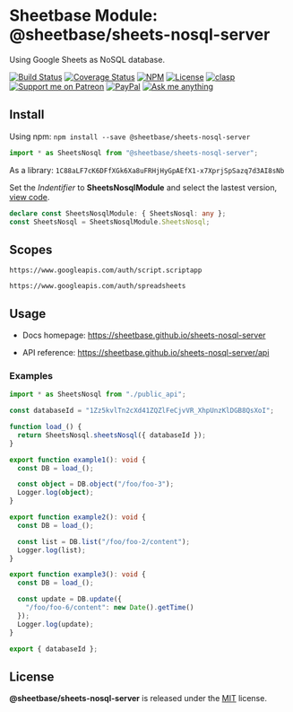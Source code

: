 # Sheetbase Module: @sheetbase/sheets-nosql-server

Using Google Sheets as NoSQL database.

<!-- <block:header> -->

[![Build Status](https://travis-ci.com/sheetbase/sheets-nosql-server.svg?branch=master)](https://travis-ci.com/sheetbase/sheets-nosql-server) [![Coverage Status](https://coveralls.io/repos/github/sheetbase/sheets-nosql-server/badge.svg?branch=master)](https://coveralls.io/github/sheetbase/sheets-nosql-server?branch=master) [![NPM](https://img.shields.io/npm/v/@sheetbase/sheets-nosql-server.svg)](https://www.npmjs.com/package/@sheetbase/sheets-nosql-server) [![License][license_badge]][license_url] [![clasp][clasp_badge]][clasp_url] [![Support me on Patreon][patreon_badge]][patreon_url] [![PayPal][paypal_donate_badge]][paypal_donate_url] [![Ask me anything][ask_me_badge]][ask_me_url]

<!-- </block:header> -->

## Install

Using npm: `npm install --save @sheetbase/sheets-nosql-server`

```ts
import * as SheetsNosql from "@sheetbase/sheets-nosql-server";
```

As a library: `1C88aLF7cK6DFfXGk6Xa8uFRHjHyGpAEfX1-x7XprjSpSazq7d3AI8sNb`

Set the _Indentifier_ to **SheetsNosqlModule** and select the lastest version, [view code](https://script.google.com/d/1C88aLF7cK6DFfXGk6Xa8uFRHjHyGpAEfX1-x7XprjSpSazq7d3AI8sNb/edit?usp=sharing).

```ts
declare const SheetsNosqlModule: { SheetsNosql: any };
const SheetsNosql = SheetsNosqlModule.SheetsNosql;
```

## Scopes

`https://www.googleapis.com/auth/script.scriptapp`

`https://www.googleapis.com/auth/spreadsheets`

## Usage

- Docs homepage: https://sheetbase.github.io/sheets-nosql-server

- API reference: https://sheetbase.github.io/sheets-nosql-server/api

### Examples

```ts
import * as SheetsNosql from "./public_api";

const databaseId = "1Zz5kvlTn2cXd41ZQZlFeCjvVR_XhpUnzKlDGB8QsXoI";

function load_() {
  return SheetsNosql.sheetsNosql({ databaseId });
}

export function example1(): void {
  const DB = load_();

  const object = DB.object("/foo/foo-3");
  Logger.log(object);
}

export function example2(): void {
  const DB = load_();

  const list = DB.list("/foo/foo-2/content");
  Logger.log(list);
}

export function example3(): void {
  const DB = load_();

  const update = DB.update({
    "/foo/foo-6/content": new Date().getTime()
  });
  Logger.log(update);
}

export { databaseId };
```

## License

**@sheetbase/sheets-nosql-server** is released under the [MIT](https://github.com/sheetbase/sheets-nosql-server/blob/master/LICENSE) license.

<!-- <block:footer> -->

[license_badge]: https://img.shields.io/github/license/mashape/apistatus.svg
[license_url]: https://github.com/sheetbase/sheets-nosql-server/blob/master/LICENSE
[clasp_badge]: https://img.shields.io/badge/built%20with-clasp-4285f4.svg
[clasp_url]: https://github.com/google/clasp
[patreon_badge]: https://lamnhan.github.io/assets/images/badges/patreon.svg
[patreon_url]: https://www.patreon.com/lamnhan
[paypal_donate_badge]: https://lamnhan.github.io/assets/images/badges/paypal_donate.svg
[paypal_donate_url]: https://www.paypal.me/lamnhan
[ask_me_badge]: https://img.shields.io/badge/ask/me-anything-1abc9c.svg
[ask_me_url]: https://m.me/sheetbase

<!-- </block:footer> -->
